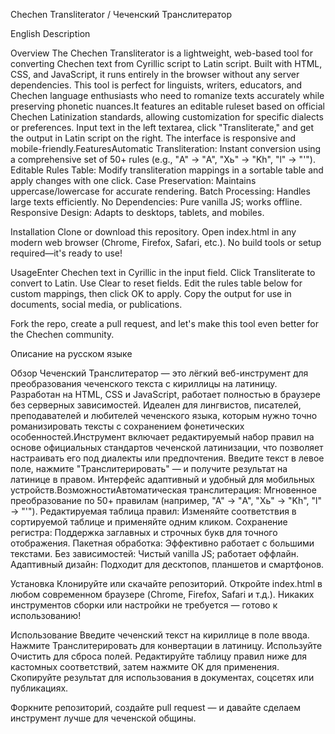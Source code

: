 Chechen Transliterator / Чеченский Транслитератор

English Description

Overview
The Chechen Transliterator is a lightweight, web-based tool for converting Chechen text from Cyrillic script to Latin script. Built with HTML, CSS, and JavaScript, it runs entirely in the browser without any server dependencies. This tool is perfect for linguists, writers, educators, and Chechen language enthusiasts who need to romanize texts accurately while preserving phonetic nuances.It features an editable ruleset based on official Chechen Latinization standards, allowing customization for specific dialects or preferences. Input text in the left textarea, click "Transliterate," and get the output in Latin script on the right. The interface is responsive and mobile-friendly.FeaturesAutomatic Transliteration: Instant conversion using a comprehensive set of 50+ rules (e.g., "А" → "A", "Хь" → "Kh", "ӏ" → "'").
Editable Rules Table: Modify transliteration mappings in a sortable table and apply changes with one click.
Case Preservation: Maintains uppercase/lowercase for accurate rendering.
Batch Processing: Handles large texts efficiently.
No Dependencies: Pure vanilla JS; works offline.
Responsive Design: Adapts to desktops, tablets, and mobiles.

Installation
Clone or download this repository.
Open index.html in any modern web browser (Chrome, Firefox, Safari, etc.).
No build tools or setup required—it's ready to use!

UsageEnter Chechen text in Cyrillic in the input field.
Click Transliterate to convert to Latin.
Use Clear to reset fields.
Edit the rules table below for custom mappings, then click OK to apply.
Copy the output for use in documents, social media, or publications.

Fork the repo, create a pull request, and let's make this tool even better for the Chechen community.

Описание на русском языке

Обзор
Чеченский Транслитератор — это лёгкий веб-инструмент для преобразования чеченского текста с кириллицы на латиницу. Разработан на HTML, CSS и JavaScript, работает полностью в браузере без серверных зависимостей. Идеален для лингвистов, писателей, преподавателей и любителей чеченского языка, которым нужно точно романизировать тексты с сохранением фонетических особенностей.Инструмент включает редактируемый набор правил на основе официальных стандартов чеченской латинизации, что позволяет настраивать его под диалекты или предпочтения. Введите текст в левое поле, нажмите "Транслитерировать" — и получите результат на латинице в правом. Интерфейс адаптивный и удобный для мобильных устройств.ВозможностиАвтоматическая транслитерация: Мгновенное преобразование по 50+ правилам (например, "А" → "A", "Хь" → "Kh", "ӏ" → "'").
Редактируемая таблица правил: Изменяйте соответствия в сортируемой таблице и применяйте одним кликом.
Сохранение регистра: Поддержка заглавных и строчных букв для точного отображения.
Пакетная обработка: Эффективно работает с большими текстами.
Без зависимостей: Чистый vanilla JS; работает оффлайн.
Адаптивный дизайн: Подходит для десктопов, планшетов и смартфонов.

Установка
Клонируйте или скачайте репозиторий.
Откройте index.html в любом современном браузере (Chrome, Firefox, Safari и т.д.).
Никаких инструментов сборки или настройки не требуется — готово к использованию!

Использование
Введите чеченский текст на кириллице в поле ввода.
Нажмите Транслитерировать для конвертации в латиницу.
Используйте Очистить для сброса полей.
Редактируйте таблицу правил ниже для кастомных соответствий, затем нажмите ОК для применения.
Скопируйте результат для использования в документах, соцсетях или публикациях.


Форкните репозиторий, создайте pull request — и давайте сделаем инструмент лучше для чеченской общины.


